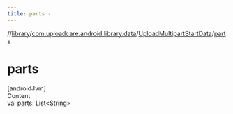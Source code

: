 ```yaml
---
title: parts -
---
```

//[library](../../index.md)/[com.uploadcare.android.library.data](../index.md)/[UploadMultipartStartData](index.md)/[parts](parts.md)



# parts  
[androidJvm]  
Content  
val [parts](parts.md): [List](https://kotlinlang.org/api/latest/jvm/stdlib/kotlin.collections/-list/index.html)<[String](https://kotlinlang.org/api/latest/jvm/stdlib/kotlin/-string/index.html)>  



